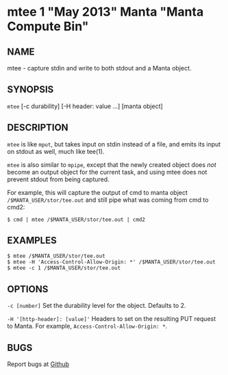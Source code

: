 mtee 1 "May 2013" Manta "Manta Compute Bin"
============================================

NAME
----

mtee - capture stdin and write to both stdout and a Manta object.

SYNOPSIS
--------

`mtee` [-c durability] [-H header: value ...] [manta object]

DESCRIPTION
-----------

`mtee` is like `mput`, but takes input on stdin instead of a file, and emits its
input on stdout as well, much like tee(1).

`mtee` is also similar to `mpipe`, except that the newly created object does
*not* become an output object for the current task, and using mtee does not
prevent stdout from being captured.

For example, this will capture the output of cmd to manta object
`/$MANTA_USER/stor/tee.out` and still pipe what was coming from cmd to cmd2:

    $ cmd | mtee /$MANTA_USER/stor/tee.out | cmd2

EXAMPLES
--------

    $ mtee /$MANTA_USER/stor/tee.out
    $ mtee -H 'Access-Control-Allow-Origin: *' /$MANTA_USER/stor/tee.out
    $ mtee -c 1 /$MANTA_USER/stor/tee.out

OPTIONS
-------

`-c [number]`
  Set the durability level for the object.  Defaults to 2.

`-H '[http-header]: [value]'`
  Headers to set on the resulting PUT request to Manta.  For example,
  `Access-Control-Allow-Origin: *`.

BUGS
----

Report bugs at [Github](https://github.com/joyent/manta-compute-bin/issues)
